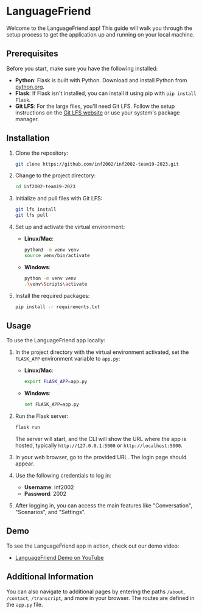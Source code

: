# LanguageFriend

Welcome to the LanguageFriend app! This guide will walk you through the setup process to get the application up and running on your local machine.

## Prerequisites

Before you start, make sure you have the following installed:

- **Python**: Flask is built with Python. Download and install Python from [python.org](https://www.python.org/).
- **Flask**: If Flask isn't installed, you can install it using pip with `pip install Flask`.
- **Git LFS**: For the large files, you'll need Git LFS. Follow the setup instructions on the [Git LFS website](https://git-lfs.com/) or use your system's package manager.

## Installation

1. Clone the repository:
   ```bash
   git clone https://github.com/inf2002/inf2002-team19-2023.git
   ```

2. Change to the project directory:
   ```bash
   cd inf2002-team19-2023
   ```

3. Initialize and pull files with Git LFS:
   ```bash
   git lfs install
   git lfs pull
   ```

4. Set up and activate the virtual environment:
   - **Linux/Mac**:
     ```bash
     python3 -m venv venv
     source venv/bin/activate
     ```
   - **Windows**:
     ```bash
     python -m venv venv
     .\venv\Scripts\activate
     ```

5. Install the required packages:
   ```bash
   pip install -r requirements.txt
   ```

## Usage

To use the LanguageFriend app locally:

1. In the project directory with the virtual environment activated, set the `FLASK_APP` environment variable to `app.py`:
   - **Linux/Mac**:
     ```bash
     export FLASK_APP=app.py
     ```
   - **Windows**:
     ```bash
     set FLASK_APP=app.py
     ```

2. Run the Flask server:
   ```bash
   flask run
   ```
   The server will start, and the CLI will show the URL where the app is hosted, typically `http://127.0.0.1:5000` or `http://localhost:5000`.

3. In your web browser, go to the provided URL. The login page should appear.

4. Use the following credentials to log in:
   - **Username**: inf2002
   - **Password**: 2002

5. After logging in, you can access the main features like "Conversation", "Scenarios", and "Settings".

## Demo

To see the LanguageFriend app in action, check out our demo video:
- [LanguageFriend Demo on YouTube](https://youtu.be/vptRdD3QK44?si=04TwyIxVXFekCUvL)

## Additional Information

You can also navigate to additional pages by entering the paths `/about`, `/contact`, `/transcript`, and more in your browser. The routes are defined in the `app.py` file.
